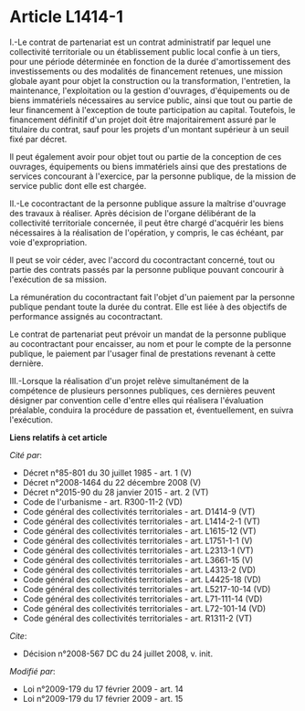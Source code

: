 # Article L1414-1

I.-Le contrat de partenariat est un contrat administratif par lequel une collectivité territoriale ou un établissement public
local confie à un tiers, pour une période déterminée en fonction de la durée d'amortissement des investissements ou des
modalités de financement retenues, une mission globale ayant pour objet la construction ou la transformation, l'entretien, la
maintenance, l'exploitation ou la gestion d'ouvrages, d'équipements ou de biens immatériels nécessaires au service public,
ainsi que tout ou partie de leur financement à l'exception de toute participation au capital. Toutefois, le financement
définitif d'un projet doit être majoritairement assuré par le titulaire du contrat, sauf pour les projets d'un montant
supérieur à un seuil fixé par décret. 

Il peut également avoir pour objet tout ou partie de la conception de ces ouvrages, équipements ou biens immatériels ainsi
que des prestations de services concourant à l'exercice, par la personne publique, de la mission de service public dont elle
est chargée. 

II.-Le cocontractant de la personne publique assure la maîtrise d'ouvrage des travaux à réaliser. Après décision de l'organe
délibérant de la collectivité territoriale concernée, il peut être chargé d'acquérir les biens nécessaires à la réalisation
de l'opération, y compris, le cas échéant, par voie d'expropriation. 

Il peut se voir céder, avec l'accord du cocontractant concerné, tout ou partie des contrats passés par la personne publique
pouvant concourir à l'exécution de sa mission. 

La rémunération du cocontractant fait l'objet d'un paiement par la personne publique pendant toute la durée du contrat. Elle
est liée à des objectifs de performance assignés au cocontractant. 

Le contrat de partenariat peut prévoir un mandat de la personne publique au cocontractant pour encaisser, au nom et pour le
compte de la personne publique, le paiement par l'usager final de prestations revenant à cette dernière. 

III.-Lorsque la réalisation d'un projet relève simultanément de la compétence de plusieurs personnes publiques, ces dernières
peuvent désigner par convention celle d'entre elles qui réalisera l'évaluation préalable, conduira la procédure de passation
et, éventuellement, en suivra l'exécution.

**Liens relatifs à cet article**

_Cité par_:

  - Décret n°85-801 du 30 juillet 1985 - art. 1 (V)
  - Décret n°2008-1464 du 22 décembre 2008 (V)
  - Décret n°2015-90 du 28 janvier 2015 - art. 2 (VT)
  - Code de l'urbanisme - art. R300-11-2 (VD)
  - Code général des collectivités territoriales - art. D1414-9 (VT)
  - Code général des collectivités territoriales - art. L1414-2-1 (VT)
  - Code général des collectivités territoriales - art. L1615-12 (VT)
  - Code général des collectivités territoriales - art. L1751-1-1 (V)
  - Code général des collectivités territoriales - art. L2313-1 (VT)
  - Code général des collectivités territoriales - art. L3661-15 (V)
  - Code général des collectivités territoriales - art. L4313-2 (VD)
  - Code général des collectivités territoriales - art. L4425-18 (VD)
  - Code général des collectivités territoriales - art. L5217-10-14 (VD)
  - Code général des collectivités territoriales - art. L71-111-14 (VD)
  - Code général des collectivités territoriales - art. L72-101-14 (VD)
  - Code général des collectivités territoriales - art. R1311-2 (VT)

_Cite_:

  - Décision n°2008-567 DC du 24 juillet 2008, v. init.

_Modifié par_:

  - Loi n°2009-179 du 17 février 2009 - art. 14
  - Loi n°2009-179 du 17 février 2009 - art. 15
